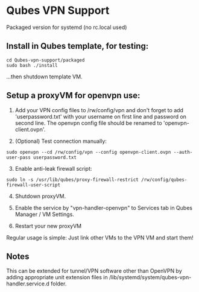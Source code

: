 # Qubes VPN Support

Packaged version for systemd (no rc.local used)

## Install in Qubes template, for testing:
```
cd Qubes-vpn-support/packaged
sudo bash ./install
```
...then shutdown template VM.

## Setup a proxyVM for openvpn use:
1. Add your VPN config files to /rw/config/vpn and don't forget to add 'userpassword.txt' with your username
on first line and password on second line. The openvpn config file should be renamed to 'openvpn-client.ovpn'.

2. (Optional) Test connection manually:
```
sudo openvpn --cd /rw/config/vpn --config openvpn-client.ovpn --auth-user-pass userpassword.txt
```
3. Enable anti-leak firewall script:
```
sudo ln -s /usr/lib/qubes/proxy-firewall-restrict /rw/config/qubes-firewall-user-script
```
4. Shutdown proxyVM.

5. Enable the service by "vpn-handler-openvpn" to Services tab in Qubes Manager / VM Settings.

6. Restart your new proxyVM

Regular usage is simple: Just link other VMs to the VPN VM and start them!

## Notes
This can be extended for tunnel/VPN software other than OpenVPN by adding appropriate unit extension files in /lib/systemd/system/qubes-vpn-handler.service.d folder.
